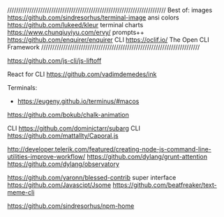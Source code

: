 ////////////////////////////////////////////////////////////////////////
Best of:
images           https://github.com/sindresorhus/terminal-image
ansi colors      https://github.com/lukeed/kleur
terminal charts  https://www.chunqiuyiyu.com/ervy/
prompts++        https://github.com/enquirer/enquirer
CLI              https://oclif.io/ The Open CLI Framework
////////////////////////////////////////////////////////////////////////


https://github.com/js-cli/js-liftoff

React for CLI https://github.com/vadimdemedes/ink


Terminals:
- https://eugeny.github.io/terminus/#macos


https://github.com/bokub/chalk-animation


CLI https://github.com/dominictarr/subarg
CLI https://github.com/mattallty/Caporal.js


http://developer.telerik.com/featured/creating-node-js-command-line-utilities-improve-workflow/
https://github.com/dylang/grunt-attention
https://github.com/dylang/observatory

https://github.com/yaronn/blessed-contrib super interface
https://github.com/Javascipt/Jsome
https://github.com/beatfreaker/text-meme-cli

https://github.com/sindresorhus/npm-home

